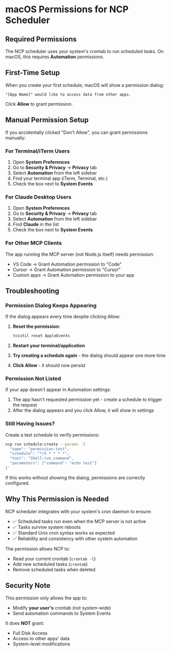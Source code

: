 # macOS Permissions for NCP Scheduler

## Required Permissions

The NCP scheduler uses your system's crontab to run scheduled tasks. On macOS, this requires **Automation** permissions.

## First-Time Setup

When you create your first schedule, macOS will show a permission dialog:

```
"[App Name]" would like to access data from other apps.
```

Click **Allow** to grant permission.

## Manual Permission Setup

If you accidentally clicked "Don't Allow", you can grant permissions manually:

### For Terminal/iTerm Users

1. Open **System Preferences**
2. Go to **Security & Privacy** → **Privacy** tab
3. Select **Automation** from the left sidebar
4. Find your terminal app (iTerm, Terminal, etc.)
5. Check the box next to **System Events**

### For Claude Desktop Users

1. Open **System Preferences**
2. Go to **Security & Privacy** → **Privacy** tab
3. Select **Automation** from the left sidebar
4. Find **Claude** in the list
5. Check the box next to **System Events**

### For Other MCP Clients

The app running the MCP server (not Node.js itself) needs permission:
- VS Code → Grant Automation permission to "Code"
- Cursor → Grant Automation permission to "Cursor"
- Custom apps → Grant Automation permission to your app

## Troubleshooting

### Permission Dialog Keeps Appearing

If the dialog appears every time despite clicking Allow:

1. **Reset the permission**:
   ```bash
   tccutil reset AppleEvents
   ```

2. **Restart your terminal/application**

3. **Try creating a schedule again** - the dialog should appear one more time

4. **Click Allow** - it should now persist

### Permission Not Listed

If your app doesn't appear in Automation settings:

1. The app hasn't requested permission yet - create a schedule to trigger the request
2. After the dialog appears and you click Allow, it will show in settings

### Still Having Issues?

Create a test schedule to verify permissions:

```bash
ncp run schedule:create --params '{
  "name": "permission-test",
  "schedule": "*/5 * * * *",
  "tool": "Shell:run_command",
  "parameters": {"command": "echo test"}
}'
```

If this works without showing the dialog, permissions are correctly configured.

## Why This Permission is Needed

NCP scheduler integrates with your system's cron daemon to ensure:
- ✅ Scheduled tasks run even when the MCP server is not active
- ✅ Tasks survive system reboots
- ✅ Standard Unix cron syntax works as expected
- ✅ Reliability and consistency with other system automation

The permission allows NCP to:
- Read your current crontab (`crontab -l`)
- Add new scheduled tasks (`crontab`)
- Remove scheduled tasks when deleted

## Security Note

This permission only allows the app to:
- Modify **your user's** crontab (not system-wide)
- Send automation commands to System Events

It does **NOT** grant:
- Full Disk Access
- Access to other apps' data
- System-level modifications
